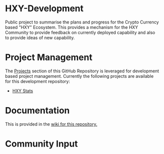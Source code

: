 # HXY-Development
Public project to summarise the plans and progress for the Crypto Currency based "HXY" Ecosystem.  This provides a mechanism for the HXY Community to provide
feedback on currently deployed capability and also to provide ideas of new capability.

# Project Management
The [Projects](https://github.com/NathanShanners/hxy/projects) section of this GitHub Repository is leveraged for development based project management.  Currently the following projects are available for this development repository:
  - [HXY Stats](https://github.com/NathanShanners/hxy/projects/1)

# Documentation
This is provided in the [wiki for this repository.](https://github.com/NathanShanners/HXY-Development/wiki)

# Community Input
